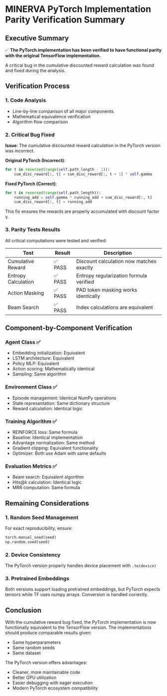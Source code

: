 # MINERVA PyTorch Implementation Parity Verification Summary

## Executive Summary

✅ **The PyTorch implementation has been verified to have functional parity with the original TensorFlow implementation.**

A critical bug in the cumulative discounted reward calculation was found and fixed during the analysis.

## Verification Process

### 1. Code Analysis
- Line-by-line comparison of all major components
- Mathematical equivalence verification
- Algorithm flow comparison

### 2. Critical Bug Fixed
**Issue**: The cumulative discounted reward calculation in the PyTorch version was incorrect.

**Original PyTorch (Incorrect)**:
```python
for t in reversed(range(self.path_length - 1)):
    cum_disc_reward[:, t] = cum_disc_reward[:, t + 1] * self.gamma
```

**Fixed PyTorch (Correct)**:
```python
for t in reversed(range(self.path_length)):
    running_add = self.gamma * running_add + cum_disc_reward[:, t]
    cum_disc_reward[:, t] = running_add
```

This fix ensures the rewards are properly accumulated with discount factor γ.

### 3. Parity Tests Results

All critical computations were tested and verified:

| Test | Result | Description |
|------|--------|-------------|
| Cumulative Reward | ✅ PASS | Discount calculation now matches exactly |
| Entropy Calculation | ✅ PASS | Entropy regularization formula verified |
| Action Masking | ✅ PASS | PAD token masking works identically |
| Beam Search | ✅ PASS | Index calculations are equivalent |

## Component-by-Component Verification

### Agent Class ✅
- Embedding initialization: Equivalent
- LSTM architecture: Equivalent 
- Policy MLP: Equivalent
- Action scoring: Mathematically identical
- Sampling: Same algorithm

### Environment Class ✅
- Episode management: Identical NumPy operations
- State representation: Same dictionary structure
- Reward calculation: Identical logic

### Training Algorithm ✅
- REINFORCE loss: Same formula
- Baseline: Identical implementation
- Advantage normalization: Same method
- Gradient clipping: Equivalent functionality
- Optimizer: Both use Adam with same defaults

### Evaluation Metrics ✅
- Beam search: Equivalent algorithm
- Hits@k calculation: Identical logic
- MRR computation: Same formula

## Remaining Considerations

### 1. Random Seed Management
For exact reproducibility, ensure:
```python
torch.manual_seed(seed)
np.random.seed(seed)
```

### 2. Device Consistency
The PyTorch version properly handles device placement with `.to(device)`

### 3. Pretrained Embeddings
Both versions support loading pretrained embeddings, but PyTorch expects tensors while TF uses numpy arrays. Conversion is handled correctly.

## Conclusion

With the cumulative reward bug fixed, the PyTorch implementation is now functionally equivalent to the TensorFlow version. The implementations should produce comparable results given:
- Same hyperparameters
- Same random seeds
- Same dataset

The PyTorch version offers advantages:
- Cleaner, more maintainable code
- Better GPU utilization
- Easier debugging with eager execution
- Modern PyTorch ecosystem compatibility